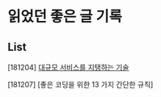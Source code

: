 # 읽었던 좋은 글 기록

## List

[181204] [대규모 서비스를 지탱하는 기술](https://github.com/sehajyang/TIL/blob/master/Review/%EB%8C%80%EA%B7%9C%EB%AA%A8-%EC%84%9C%EB%B9%84%EC%8A%A4%EB%A5%BC-%EC%A7%80%ED%83%B1%ED%95%98%EB%8A%94-%EA%B8%B0%EC%88%A0.md)

[181207] [좋은 코딩을 위한 13 가지 간단한 규칙]